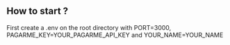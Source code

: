 ## How to start ?

First create a .env on the root directory with PORT=3000, PAGARME_KEY=YOUR_PAGARME_API_KEY and YOUR_NAME=YOUR_NAME
